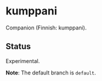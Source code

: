 # kumppani

Companion (Finnish: kumppani).

## Status

Experimental.

**Note**: The default branch is `default`.
